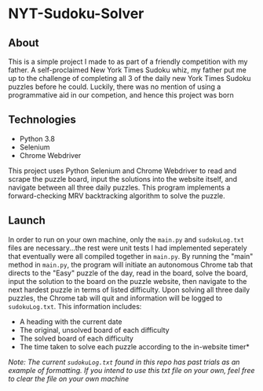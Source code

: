 # NYT-Sudoku-Solver

## About

This is a simple project I made to as part of a friendly competition with my father. A self-proclaimed New York Times Sudoku whiz, my father put me up to the challenge of completing all 3 of the daily new York Times Sudoku puzzles before he could. Luckily, there was no mention of using a programmative aid in our competion, and hence this project was born

## Technologies

- Python 3.8
- Selenium
- Chrome Webdriver

This project uses Python Selenium and Chrome Webdriver to read and scrape the puzzle board, input the solutions into the website itself, and navigate between all three daily puzzles.
This program implements a forward-checking MRV backtracking algorithm to solve the puzzle.

## Launch
In order to run on your own machine, only the `main.py` and `sudokuLog.txt` files are necessary...the rest were unit tests I had implemented seperately that eventually were all compiled together in `main.py`. By running the "main" method
in `main.py`, the program will initiate an autonomous Chrome tab that directs to the "Easy" puzzle of the day, read in the board, solve the board, input the solution to the board on the puzzle website, then navigate to the next hardest puzzle in terms of listed difficulty.
Upon solving all three daily puzzles, the Chrome tab will quit and information will be logged to `sudokuLog.txt`. This information includes:

- A heading with the current date 
- The original, unsolved board of each difficulty
- The solved board of each difficulty
- The time taken to solve each puzzle according to the in-website timer*

*Note: The current `sudokuLog.txt` found in this repo has past trials as an example of formatting. If you intend to use this txt file on your own, feel free to clear the file on your own machine*
